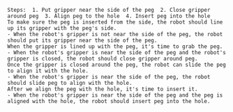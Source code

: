 
    Steps:  1. Put gripper near the side of the peg  2. Close gripper around peg  3. Align peg to the hole  4. Insert peg into the hole 
    To make sure the peg is inserted from the side, the robot should line up its gripper with the peg's side.
    - When the robot's gripper is not near the side of the peg, the robot should put its gripper near the side of the peg.
    When the gripper is lined up with the peg, it's time to grab the peg.
    - When the robot's gripper is near the side of the peg and the robot's gripper is closed, the robot should close gripper around peg.
    Once the gripper is closed around the peg, the robot can slide the peg to align it with the hole.
    - When the robot's gripper is near the side of the peg, the robot should slide peg to align with the hole.
    After we align the peg with the hole, it's time to insert it. 
    - When the robot's gripper is near the side of the peg and the peg is aligned with the hole, the robot should insert peg into the hole.